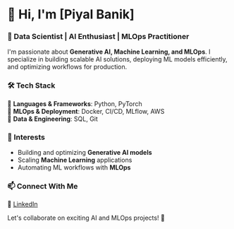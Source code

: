# 👋 Hi, I'm [Piyal Banik]  

### 🚀 Data Scientist | AI Enthusiast | MLOps Practitioner  

I'm passionate about **Generative AI, Machine Learning, and MLOps**. I specialize in building scalable AI solutions, deploying ML models efficiently, and optimizing workflows for production.  

### 🛠️ Tech Stack  
🔹 **Languages & Frameworks**: Python, PyTorch  
🔹 **MLOps & Deployment**: Docker, CI/CD, MLflow, AWS  
🔹 **Data & Engineering**: SQL, Git  

### 📌 Interests  
- Building and optimizing **Generative AI models**  
- Scaling **Machine Learning** applications  
- Automating ML workflows with **MLOps**  

### 📫 Connect With Me  
🔗 [LinkedIn](https://www.linkedin.com/in/piyalbanik/) 

Let's collaborate on exciting AI and MLOps projects! 🚀



